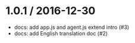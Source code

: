 
1.0.1 / 2016-12-30
==================

  * docs: add app.js and agent.js extend intro (#3)
  * docs: add English translation doc (#2)
